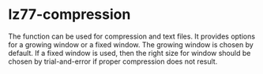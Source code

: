 # lz77-compression
The function can be used for compression and text files. It provides options for a growing window or a fixed window. The growing window is chosen by default. If a fixed window is used, then the right size for window should be chosen by trial-and-error if proper compression does not result.
